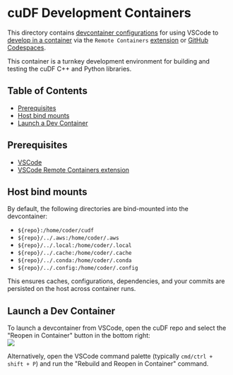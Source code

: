 # cuDF Development Containers

This directory contains [devcontainer configurations](https://containers.dev/implementors/json_reference/) for using VSCode to [develop in a container](https://code.visualstudio.com/docs/devcontainers/containers) via the `Remote Containers` [extension](https://marketplace.visualstudio.com/items?itemName=ms-vscode-remote.remote-containers) or [GitHub Codespaces](https://github.com/codespaces).

This container is a turnkey development environment for building and testing the cuDF C++ and Python libraries.

## Table of Contents

- [Prerequisites](#prerequisites)
- [Host bind mounts](#host-bind-mounts)
- [Launch a Dev Container](#launch-a-dev-container)

## Prerequisites

- [VSCode](https://code.visualstudio.com/download)
- [VSCode Remote Containers extension](https://marketplace.visualstudio.com/items?itemName=ms-vscode-remote.remote-containers)

## Host bind mounts

By default, the following directories are bind-mounted into the devcontainer:

- `${repo}:/home/coder/cudf`
- `${repo}/../.aws:/home/coder/.aws`
- `${repo}/../.local:/home/coder/.local`
- `${repo}/../.cache:/home/coder/.cache`
- `${repo}/../.conda:/home/coder/.conda`
- `${repo}/../.config:/home/coder/.config`

This ensures caches, configurations, dependencies, and your commits are persisted on the host across container runs.

## Launch a Dev Container

To launch a devcontainer from VSCode, open the cuDF repo and select the "Reopen in Container" button in the bottom right:<br/><img src="https://user-images.githubusercontent.com/178183/221771999-97ab29d5-e718-4e5f-b32f-2cdd51bba25c.png"/>

Alternatively, open the VSCode command palette (typically `cmd/ctrl + shift + P`) and run the "Rebuild and Reopen in Container" command.
